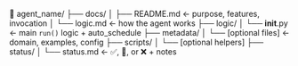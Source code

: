 📁 agent_name/
├── docs/
│   ├── README.md         ← purpose, features, invocation
│   └── logic.md          ← how the agent works
├── logic/
│   └── __init__.py       ← main `run()` logic + auto_schedule
├── metadata/
│   └── [optional files]  ← domain, examples, config
├── scripts/
│   └── [optional helpers]
├── status/
│   └── status.md         ← ✅, 🚧, or ❌ + notes
